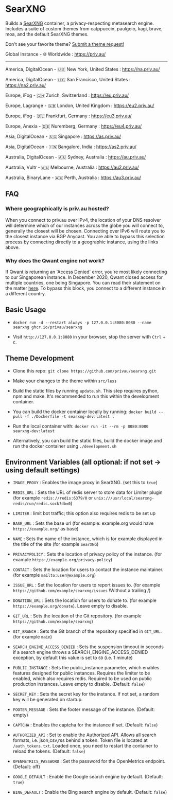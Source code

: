 # SearXNG

Builds a [SearXNG](https://github.com/searxng/searxng) container, a privacy-respecting metasearch engine. Includes a suite of custom themes from catppuccin, paulgoio, kagi, brave, moa, and the default SearXNG themes.

Don't see your favorite theme? [Submit a theme request!](https://github.com/privau/searxng/issues/new?assignees=&labels=bug&projects=&template=theme-request.md)

Global Instance - 🌐 Worldwide : https://priv.au/

---

America, DigitalOcean - 🇺🇸 New York, United States : https://na.priv.au/

America, DigitalOcean - 🇺🇸 San Francisco, United States : https://na2.priv.au/

Europe, iFog - 🇨🇭 Zurich, Switzerland : https://eu.priv.au/

Europe, Lagrange - 🇬🇧 London, United Kingdom : https://eu2.priv.au/

Europe, iFog - 🇩🇪 Frankfurt, Germany : https://eu3.priv.au/

Europe, Anexia - 🇩🇪 Nuremberg, Germany : https://eu4.priv.au/

Asia, DigitalOcean - 🇸🇬 Singapore : https://as.priv.au/

Asia, DigitalOcean - 🇮🇳 Bangalore, India : https://as2.priv.au/

Australia, DigitalOcean - 🇦🇺 Sydney, Australia : https://au.priv.au/

Australia, Vultr - 🇦🇺 Melbourne, Australia : https://au2.priv.au/

Australia, BinaryLane - 🇦🇺 Perth, Australia : https://au3.priv.au/

## FAQ

### Where geographically is priv.au hosted?

When you connect to priv.au over IPv4, the location of your DNS resolver will determine which of our instances across the globe you will connect to, generally the closest will be chosen. Connecting over IPv6 will route you to the closest instance via BGP Anycast. You are able to bypass this selection process by connecting directly to a geographic instance, using the links above.

### Why does the Qwant engine not work?

If Qwant is returning an 'Access Denied' error, you're most likely connecting to our Singaporean instance. In December 2020, Qwant closed access for multiple countries, one being Singapore. You can read their statement on the matter [here](https://twitter.com/QwantCom/status/1339149434572206080). To bypass this block, you connect to a different instance in a different country.

## Basic Usage

* ```docker run -d --restart always -p 127.0.0.1:8080:8080 --name searxng ghcr.io/privau/searxng```

* Visit `http://127.0.0.1:8080` in your browser, stop the server with `Ctrl` + `C`.

## Theme Development

* Clone this repo: ```git clone https://github.com/privau/searxng.git```

* Make your changes to the theme within `src/less`

* Build the static files by running `update.sh`. This step requires python, npm and make. It's recommended to run this within the development container.

* You can build the docker container locally by running: ```docker build --pull -f ./Dockerfile -t searxng-dev:latest .```

* Run the local container with: ```docker run -it --rm -p 8080:8080 searxng-dev:latest```

* Alternatively, you can build the static files, build the docker image and run the docker container using `./development.sh`

## Environment Variables (all optional: if not set -> using default settings)

* ```IMAGE_PROXY``` : Enables the image proxy in SearXNG. (set this to `true`)

* ```REDIS_URL``` : Sets the URL of redis server to store data for Limiter plugin (for example `redis://redis:6379/0` or `unix:///usr/local/searxng-redis/run/redis.sock?db=0`)

* ```LIMITER``` : limit bot traffic; this option also requires redis to be set up

* ```BASE_URL``` : Sets the base url (for example: example.org would have `https://example.org/` as base)

* ```NAME``` : Sets the name of the instance, which is for example displayed in the title of the site (for example `SearXNG`)

* ```PRIVACYPOLICY``` : Sets the location of privacy policy of the instance. (for example `https://example.org/privacy-policy`)

* ```CONTACT``` : Sets the location for users to contact the instance maintainer. (for example `mailto:user@example.org`)

* ```ISSUE_URL``` : Set the location for users to report issues to. (for example `https://github.com/example/searxng/issues` !Without a trailing /)

* ```DONATION_URL``` : Sets the location for users to donate to. (for example `https://example.org/donate`). Leave empty to disable.

* ```GIT_URL``` : Sets the location of the Git repository. (for example `https://github.com/example/searxng`)

* ```GIT_BRANCH``` : Sets the Git branch of the repository specified in `GIT_URL`. (for example `main`)

* ```SEARCH_ENGINE_ACCESS_DENIED``` : Sets the suspension timeout in seconds if a search engine throws a SEARCH_ENGINE_ACCESS_DENIED exception, by default this value is set to ```60``` (i.e. 1 minute)

* ```PUBLIC_INSTANCE``` : Sets the public_instance parameter, which enables features designed for public instances. Requires the limiter to be enabled, which also requires redis. Required to be used on public production instances. Leave empty to disable. (Default: `false`)

* ```SECRET_KEY``` : Sets the secret key for the instance. If not set, a random key will be generated on startup.

* ```FOOTER_MESSAGE``` : Sets the footer message of the instance. (Default: empty)

* ```CAPTCHA``` : Enables the captcha for the instance if set. (Default: `false`)

* ```AUTHORIZED_API``` : Set to enable the Authorized API. Allows all search formats, i.e. json,csv,rss behind a token. Token file is located at `/auth_tokens.txt`. Loaded once, you need to restart the container to reload the tokens. (Default: `false`)

* ```OPENMETRICS_PASSWORD``` : Set the password for the OpenMetrics endpoint. (Default: off)

* ```GOOGLE_DEFAULT``` : Enable the Google search engine by default. (Default: `true`)

* ```BING_DEFAULT``` : Enable the Bing search engine by default. (Default: `false`)
